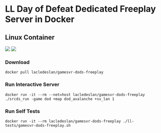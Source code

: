# LL Day of Defeat Dedicated Freeplay Server in Docker

## Linux Container

[![](https://images.microbadger.com/badges/version/lacledeslan/gamesvr-dods-freeplay.svg)](https://microbadger.com/images/lacledeslan/gamesvr-dods-freeplay "Get your own version badge on microbadger.com")
[![](https://images.microbadger.com/badges/image/lacledeslan/gamesvr-dods-freeplay.svg)](https://microbadger.com/images/lacledeslan/gamesvr-dods-freeplay "Get your own image badge on microbadger.com")

### Download

```shell
docker pull lacledeslan/gamesvr-dods-freeplay
```

### Run Interactive Server

```shell
docker run -it --rm --net=host lacledeslan/gamesvr-dods-freeplay ./srcds_run -game dod +map dod_avalanche +sv_lan 1
```

### Run Self Tests

```shell
docker run -it --rm lacledeslan/gamesvr-dods-freeplay ./ll-tests/gamesvr-dods-freeplay.sh
```
